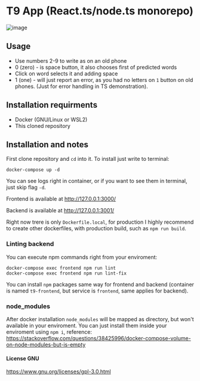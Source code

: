 # T9 App (React.ts/node.ts monorepo)
![image](https://user-images.githubusercontent.com/10388830/152058148-1520be48-e213-4e52-ae91-86cc10f44032.png)

## Usage
- Use numbers 2-9 to write as on an old phone
- 0 (zero) - is space button, it also chooses first of predicted words
- Click on word selects it and adding space
- 1 (one) - will just report an error, as you had no letters on `1` button on old phones. (Just for error handling in TS demonstration).

## Installation requirments
- Docker (GNU/Linux or WSL2)
- This cloned repository

## Installation and notes
First clone repository and `cd` into it. To install just write to terminal:
```
docker-compose up -d
```
You can see logs right in container, or if you want to see them in terminal, just skip flag `-d`.

Frontend is available at http://127.0.0.1:3000/

Backend is available at http://127.0.0.1:3001/

Right now trere is only `Dockerfile.local`, for production I highly recommend to create other dockerfiles, with production build, such as `npm run build`.

### Linting backend
You can execute npm commands right from your enviroment:
```
docker-compose exec frontend npm run lint
docker-compose exec frontend npm run lint-fix
```

You can install `npm` packages same way for frontend and backend (container is named `t9-frontend`, but service is `frontend`, same applies for backend).

### node_modules
After docker installation `node_modules` will be mapped as directory, but won't available in your enviroment. You can just install them inside your enviroment using `npm i`, reference: https://stackoverflow.com/questions/38425996/docker-compose-volume-on-node-modules-but-is-empty

#### License GNU 
https://www.gnu.org/licenses/gpl-3.0.html
